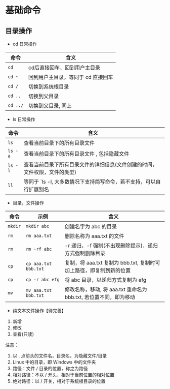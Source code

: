 # 基础命令

## 目录操作

- cd 日常操作

| 命令       | 含义                  |
|----------|---------------------|
| `cd `    | cd后直接回车，回到用户主目录     |
| `cd ~`   | 回到用户主目录，等同于 cd 直接回车 |
| `cd /`   | 切换到系统根目录            |
| `cd ..`  | 切换到父目录              |
| `cd ../` | 切换到父目录, 同上          |

- ls 日常操作

| 命令      | 含义                                     |
|---------|----------------------------------------|
| `ls`    | 查看当前目录下的所有目录文件                         |
| `ls -a` | 查看当前目录下的所有目录文件 , 包括隐藏文件                |
| `ls -l` | 查看当前目录下所有目录文件的详细信息(文件创建的时间，文件权限，文件的类型) |
| `ll`    | 等同于 `ls -l, 大多数情况下支持简写命令，若不支持，可以自行扩展别名 |

- 目录，文件操作

| 命令      | 示例                   | 含义                                          |
|---------|----------------------|---------------------------------------------|
| `mkdir` | `mkdir abc`          | 创建名字为 abc 的目录                               |
| `rm`    | `rm aaa.txt`         | 删除名称为 aaa.txt 的文件                           |
| `rm`    | `rm -rf abc`         | -r 递归，-f 强制(不出现删除提示)，递归方式强制删除目录             |
| `cp`    | `cp aaa.txt bbb.txt` | 复制，将 aaa.txt 复制为 bbb.txt, 复制时可加上路径，即复制到新的位置 |
| `cp`    | `cp -r abc efg`      | 将 abc 目录，以递归方式复制为 efg                       |
| `mv`    | `mv aaa.txt bbb.txt` | 修改名称，移动, 将 aaa.txt 重命名为 bbb.txt, 若位置不同，即为移动 |

- 纯文本文件操作【待完善】
1. 新增
2. 修改
3. 查看(只读)

注意：
1. 以 . 点前头的文件名，目录名，为隐藏文件/目录
2. Linux 中的目录，即 Windows 中的文件夹
3. 路径：文件 / 目录的位置，称之为路径
4. 相对路径：不以 / 开头，相对于当前位置的相对位置
5. 绝对路径：以 / 开关，相对于系统根目录的位置
